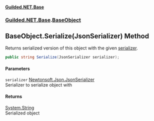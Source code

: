#### [Guilded.NET.Base](Guilded_NET_Base.md 'Guilded.NET.Base')
### [Guilded.NET.Base](Guilded_NET_Base.md#Guilded_NET_Base 'Guilded.NET.Base').[BaseObject](BaseObject.md 'Guilded.NET.Base.BaseObject')
## BaseObject.Serialize(JsonSerializer) Method
Returns serialized version of this object with the given [serializer](BaseObject_Serialize(JsonSerializer).md#Guilded_NET_Base_BaseObject_Serialize(JsonSerializer)_serializer 'Guilded.NET.Base.BaseObject.Serialize(JsonSerializer).serializer').  
```csharp
public string Serialize(JsonSerializer serializer);
```
#### Parameters
<a name='Guilded_NET_Base_BaseObject_Serialize(JsonSerializer)_serializer'></a>
`serializer` [Newtonsoft.Json.JsonSerializer](https://docs.microsoft.com/en-us/dotnet/api/Newtonsoft.Json.JsonSerializer 'Newtonsoft.Json.JsonSerializer')  
Serializer to serialize object with
  
#### Returns
[System.String](https://docs.microsoft.com/en-us/dotnet/api/System.String 'System.String')  
Serialized object
